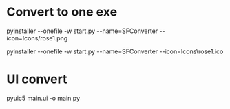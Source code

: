 # Convert to one exe
pyinstaller --onefile -w start.py --name=SFConverter --icon=Icons/rose1.png  

pyinstaller --onefile -w start.py --name=SFConverter   --icon=Icons\\rose1.ico

# UI convert
pyuic5 main.ui -o main.py
